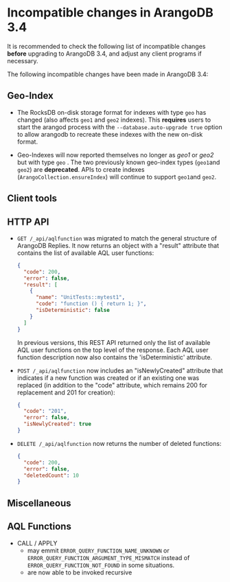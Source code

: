 Incompatible changes in ArangoDB 3.4
====================================

It is recommended to check the following list of incompatible changes **before**
upgrading to ArangoDB 3.4, and adjust any client programs if necessary.

The following incompatible changes have been made in ArangoDB 3.4:

Geo-Index
--------------

- The RocksDB on-disk storage format for indexes with type `geo` has changed
  (also affects `geo1` and `geo2` indexes).
  This **requires** users to start the arangod process with the
  `--database.auto-upgrade true` option to allow arangodb
  to recreate these indexes with the new on-disk format.

- Geo-Indexes will now reported themselves no longer as _geo1_ or _geo2_ but
  with type `geo` . The two previously known geo-index types (`geo1`and `geo2`)
  are **deprecated**. APIs to create indexes (`ArangoCollection.ensureIndex`)
  will continue to support `geo1`and `geo2`.

Client tools
------------

HTTP API
--------

- `GET /_api/aqlfunction` was migrated to match the general structure of
  ArangoDB Replies. It now returns an object with a "result" attribute that
  contains the list of available AQL user functions:

  ```json
  {
    "code": 200,
    "error": false,
    "result": [
      {
        "name": "UnitTests::mytest1",
        "code": "function () { return 1; }",
        "isDeterministic": false
      }
    ]
  }
  ```

  In previous versions, this REST API returned only the list of available
  AQL user functions on the top level of the response.
  Each AQL user function description now also contains the 'isDeterministic' attribute.

- `POST /_api/aqlfunction` now includes an "isNewlyCreated" attribute that indicates
  if a new function was created or if an existing one was replaced (in addition to the
  "code" attribute, which remains 200 for replacement and 201 for creation):

  ```json
  {
    "code": "201",
    "error": false,
    "isNewlyCreated": true
  }
  ```

- `DELETE /_api/aqlfunction` now returns the number of deleted functions:

  ```json
  {
    "code": 200,
    "error": false,
    "deletedCount": 10
  }
  ```

Miscellaneous
-------------

AQL Functions
-------------
- CALL / APPLY
  - may emmit `ERROR_QUERY_FUNCTION_NAME_UNKNOWN` or `ERROR_QUERY_FUNCTION_ARGUMENT_TYPE_MISMATCH`
    instead of `ERROR_QUERY_FUNCTION_NOT_FOUND` in some situations.
  - are now able to be invoked recursive
